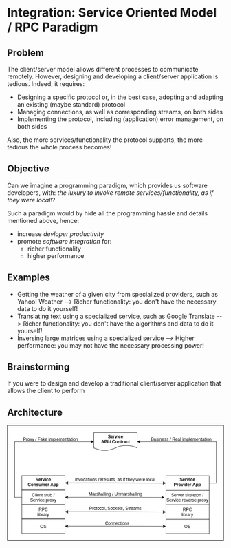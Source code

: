 # Integration: Service Oriented Model / RPC Paradigm
## Problem
The client/server model allows different processes to communicate remotely. However, designing and developing a client/server application is tedious. Indeed, it requires:
- Designing a specific protocol or, in the best case, adopting and adapting an existing (maybe standard) protocol
- Managing connections, as well as corresponding streams, on both sides
- Implementing the protocol, including (application) error management, on both sides

Also, the more services/functionality the protocol supports, the more tedious the whole process becomes!

## Objective
Can we imagine a programming paradigm, which provides us software developers, with: *the luxury to invoke remote services/functionality, as if they were local*!?

Such a paradigm would by hide all the programming hassle and details mentioned above, hence:
- increase *devloper productivity*
- promote *software integration* for:
  - richer functionality
  - higher performance

## Examples
- Getting the weather of a given city from specialized providers, such as Yahoo! Weather --> Richer functionality: you don't have the necessary data to do it yourself!
- Translating text using a specialized service, such as Google Translate --> Richer functionality: you don't have the algorithms and data to do it yourself!
- Inversing large matrices using a specialized service --> Higher performance: you may not have the necessary processing power!

## Brainstorming
If you were to design and develop a traditional client/server application that allows the client to perform 

## Architecture
<p align="center"><img src="figures/architecture.png"></p>
